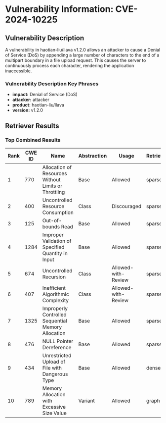 # Vulnerability Information: CVE-2024-10225

## Vulnerability Description
A vulnerability in haotian-liu/llava v1.2.0 allows an attacker to cause a Denial of Service (DoS) by appending a large number of characters to the end of a multipart boundary in a file upload request. This causes the server to continuously process each character, rendering the application inaccessible.

### Vulnerability Description Key Phrases
- **impact:** Denial of Service (DoS)
- **attacker:** attacker
- **product:** haotian-liu/llava
- **version:** v1.2.0

## Retriever Results

### Top Combined Results

| Rank | CWE ID | Name | Abstraction | Usage  | Retrievers | Individual Scores |
|------|--------|------|-------------|-------|------------|-------------------|
| 1 | 770 | Allocation of Resources Without Limits or Throttling | Base | Allowed | sparse | 0.105 |
| 2 | 400 | Uncontrolled Resource Consumption | Class | Discouraged | sparse | 0.103 |
| 3 | 125 | Out-of-bounds Read | Base | Allowed | sparse | 0.100 |
| 4 | 1284 | Improper Validation of Specified Quantity in Input | Base | Allowed | sparse | 0.100 |
| 5 | 674 | Uncontrolled Recursion | Class | Allowed-with-Review | sparse | 0.099 |
| 6 | 407 | Inefficient Algorithmic Complexity | Class | Allowed-with-Review | sparse | 0.098 |
| 7 | 1325 | Improperly Controlled Sequential Memory Allocation | Base | Allowed | sparse | 0.097 |
| 8 | 476 | NULL Pointer Dereference | Base | Allowed | sparse | 0.097 |
| 9 | 434 | Unrestricted Upload of File with Dangerous Type | Base | Allowed | dense | 0.489 |
| 10 | 789 | Memory Allocation with Excessive Size Value | Variant | Allowed | graph | 0.003 |

